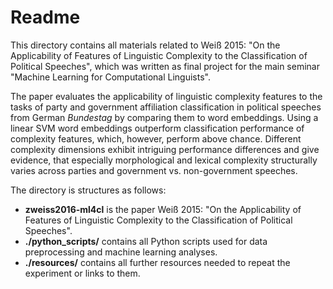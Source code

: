 # Readme

This directory contains all materials related to Weiß 2015: "On the Applicability of Features of Linguistic Complexity to the Classification of Political Speeches", which was written as final project for the main seminar "Machine Learning for Computational Linguists".

The paper evaluates the applicability of linguistic complexity features to the tasks of party and government affiliation classification in political speeches from German *Bundestag* by comparing them to word embeddings. Using a linear SVM word embeddings outperform classification performance of complexity features, which, however, perform above chance.
Different complexity dimensions exhibit intriguing performance differences and give evidence, that especially morphological and lexical complexity structurally varies across parties and government vs. non-government speeches. 

The directory is structures as follows:

* **zweiss2016-ml4cl** is the paper Weiß 2015: "On the Applicability of Features of Linguistic Complexity to the Classification of Political Speeches".
* **./python_scripts/** contains all Python scripts used for data preprocessing and machine learning analyses.
* **./resources/** contains all further resources needed to repeat the experiment or links to them.


